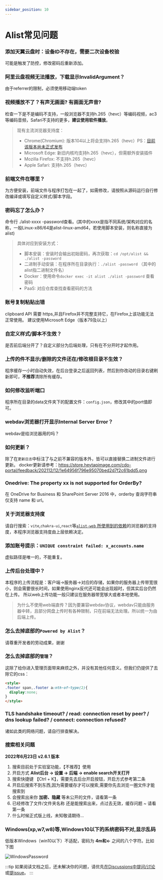 ```yaml
---
sidebar_position: 10
---
```


# Alist常见问题



### 添加天翼云盘时：设备ID不存在，需要二次设备校验

可能是触发了防控，修改密码后重新添加。

### 阿里云盘视频无法播放，下载显示InvalidArgument？

由于referrer的限制，必须使用移动端token

### 视频播放不了？有声无画面? 有画面无声音?

检查一下是不是编码不支持，一般浏览器不支持h.265（hevc）等编码视频，ac3等编码音频，Safari不支持的更多，**建议使用软件播放**。

> 现有主流浏览器支持度：
> - Chrome(Chromium):  版本104以上将会支持h.265（hevc）PS：[目前该版本尚未正式发布](https://www.bilibili.com/read/cv16293285)
> - Microsoft Edge:    新旧内核均支持h.265（hevc），但需额外安装插件
> - Mozilla Firefox:   不支持h.265（hevc）
> - Apple Safari:      支持h.265（hevc）

### 前端文件在哪里？

为方便安装，前端文件与程序打包在一起了，如需修改，请按照从源码运行自行修改编译或填写自定义样式/脚本字段。

### 密码忘了怎么办？

命令行 ./alist-xxxx -password查看。(其中的xxxx是指不同系统/架构对应的名称，一般Linux-x86/64是alist-linux-amd64，若使用脚本安装，则名称直接为alist)
> 具体对应到安装方式：
> - 脚本安装：安装时会输出初始密码，再次获取：`cd /opt/alist && ./alist -password`
> - 二进制手动安装：在程序所在目录执行：`./alist -password` （其中的alist指二进制文件名）
> - Docker：使用命令`docker exec -it alist ./alist -password` 查看密码
> - PaaS: 对应仓库查找查看密码的方法

### 账号复制粘贴出错

clipboard API 需要 https,并且Firefox并不完整支持它，在Firefox上该功能无法正常使用。
建议使用Microsoft Edge（版本79及以上）

### 自定义样式/脚本不生效？

是否前后端分开了？自定义部分为后端处理，只有在不分开时才起作用。

### 上传的件不显示/删除的文件还在/修改根目录不生效？

程序缓存一小时自动失效，在后台登录之后返回列表，然后到你改动的目录右键刷新即可，**不推荐**清除所有缓存。

### 如何修改监听端口

程序所在目录的data文件夹下的配置文件：`config.json`，修改其中的port值即可。

### webdav浏览器打开显示Internal Server Error？

webdav是给浏览器用的吗？

### 如何更新？

除了在`更新日志`中标注了与之前不兼容的版本外，皆可以直接替换二进制文件进行更新。
docker更新请参考：https://store.heytapimage.com/cdo-portal/feedback/202112/12/1e64956f796e95070bed2d7f2c61bdd5.png

### Onedrive: The property xx is not supported for OrderBy?

在 OneDrive for Business 和 SharePoint Server 2016 中，orderby 查询字符串仅支持 name 和 url。

### 关于浏览器支持度

请自行搜索：`vite`,`chakra-ui`,`react`等[`alist-web` 所使用到的依赖](https://github.com/alist-org/alist-web/blob/v2/package.json)的浏览器的支持度，本程序浏览器支持度由上层依赖决定。

### 添加账号提示：`UNIQUE constraint failed: x_accounts.name`

虚拟路径是唯一的，不能重复。

### 上传后台处理中？

本程序的上传流程是：客户端->服务器->对应的存储，如果你的服务器上传带宽很小，则会需要很长时间，如果使用nginx反代还可能会出现超时，但其实后台仍然在上传。
所以web上传功能一般只建议在服务器带宽够大或者本地使用。
> 为什么不使用web端直传？因为要兼容webdav协议，webdav只能由服务器中转，且部分网盘上传时有各种限制，只在前端无法处理。所以统一为由后端上传。

### 怎么去掉底部的`Powered by Alist`？

请尊重开发者的劳动成果，谢谢

### 怎么去掉底部的`管理`？

这除了给你进入管理页面带来麻烦之外，并没有其他任何意义。但我们仍提供了去除它的css：
```html
<style>
.footer span,.footer a:nth-of-type(2){
  display:none;
}
</style>
```


### TLS handshake timeout? / read: connection reset by peer? / dns lookup failed? / connect: connection refused?

诸如此类的网络问题，请自行排查解决。

### 搜索相关问题

**2022年6月23日  v2.6.1 版本**

1.  搜索目前处于实验室功能，【不推荐】使用
2.  开启方式  **Alist后台 →  设置 →  后端 →  enable search开关打开**
3.  搜索快捷键 【Ctrl + K】，需要先去后台开启按钮，开启方式参考第二条
4.  开启后搜索不到东西,因为需要缓存才可以搜索,需要你先去浏览一圈文件才能搜索到
5.  会搜索出来你  **加密、隐藏** 等未公开的文件，请看第一条
6.  已经修改了文件/文件夹名称 还是能搜索出来，点过去无效，缓存问题 ~ 请看第一条
7.  什么时候正式版上线，未知敬请期待...

### Windows(xp,w7,w8)等,Windows10以下的系统密码不对,显示乱码

低版本Windows（win10以下）不适配，密码为 **4m和←** 之间的八个字符。比如下图

![WindowsPassword](/img/driver/alist/WindowsPassword.png)



:::tip
如果阅读文档之后，还未解决你的问题，请优先[在Discussions中提问/讨论](https://github.com/Xhofe/alist/discussions)或[提issue](https://github.com/Xhofe/alist/issues/new/choose)。
:::
